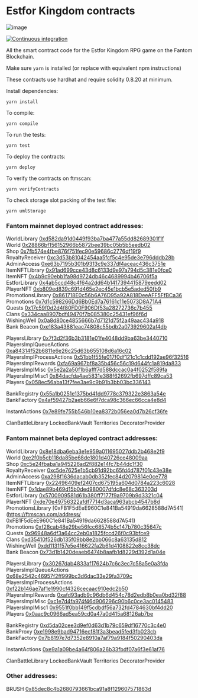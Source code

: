 # Estfor Kingdom contracts

![image](https://user-images.githubusercontent.com/84033732/223739503-c53a888a-443f-4fb5-98a3-d40f94956799.png)

[![Continuous integration](https://github.com/PaintSwap/estfor-contracts/actions/workflows/ci.yml/badge.svg)](https://github.com/PaintSwap/estfor-contracts/actions/workflows/ci.yml)

All the smart contract code for the Estfor Kingdom RPG game on the Fantom Blockchain.

Make sure `yarn` is installed (or replace with equivalent npm instructions)

These contracts use hardhat and require solidity 0.8.20 at minimum.

Install dependencies:

```shell
yarn install
```

To compile:

```shell
yarn compile
```

To run the tests:

```shell
yarn test
```

To deploy the contracts:

```shell
yarn deploy
```

To verify the contracts on ftmscan:

```shell
yarn verifyContracts
```

To check storage slot packing of the test file:

```shell
yarn umlStorage
```

### Fantom mainnet deployed contract addresses:

WorldLibrary [0xd582da91d0449f93ba7ba477a55dd82689301f1f](https://ftmscan.com/address/0xd582da91d0449f93ba7ba477a55dd82689301f1f)  
World [0x28866bf156152966b5872bee39bc05b5b5eedb02](https://ftmscan.com/address/0x28866bf156152966b5872bee39bc05b5b5eedb02)  
Shop [0x7fb574e4fbe876f751fec90e59686c2776df19f9](https://ftmscan.com/address/0x7fb574e4fbe876f751fec90e59686c2776df19f9)  
RoyaltyReceiver [0xc3d53b81042454aa5fcf5c4e95de3e796dddb28b](https://ftmscan.com/address/0xc3d53b81042454aa5fcf5c4e95de3e796dddb28b)  
AdminAccess [0xe63b7195b301b9313c9e337df4aceac436c3751e](https://ftmscan.com/address/0xe63b7195b301b9313c9e337df4aceac436c3751e)  
ItemNFTLibrary [0x91ad699cce43d8c6133d9e97a794d5c381e0fce0](https://ftmscan.com/address/0x91ad699cce43d8c6133d9e97a794d5c381e0fce0)  
ItemNFT [0x4b9c90ebb1fa98d9724db46c4689994b46706f5a](https://ftmscan.com/address/0x4b9c90ebb1fa98d9724db46c4689994b46706f5a)  
EstforLibrary [0x4ab5ccd48c4f64a2dd64b1417394415879eedd02](https://ftmscan.com/address/0x4ab5ccd48c4f64a2dd64b1417394415879eedd02)  
PlayerNFT [0xb809ed839c691d465e2ec45e1bcb5e5aded50fb9](https://ftmscan.com/address/0xb809ed839c691d465e2ec45e1bcb5e5aded50fb9)  
PromotionsLibrary [0x861718E0c56b6A76D95a92A818DeeAFF5FfBCa36](https://ftmscan.com/address/0x861718E0c56b6A76D95a92A818DeeAFF5FfBCa36)  
Promotions [0x7d1c598266Dd6Bb0Ed7a76161c11e5073D8A71A4](https://ftmscan.com/address/0x7d1c598266Dd6Bb0Ed7a76161c11e5073D8A71A4)  
Quests [0x17c59f0d2d4f80FD0F906Df53a28272736c7b455](https://ftmscan.com/address/0x17c59f0d2d4f80FD0F906Df53a28272736c7b455)  
Clans [0x334caa8907bdf49470f7b085380c25431ef96f6d](https://ftmscan.com/address/0x334caa8907bdf49470f7b085380c25431ef96f6d)  
WishingWell [0x0a8d80ce4855666b7d7121d75f2a49aac434a918](https://ftmscan.com/address/0x0a8d80ce4855666b7d7121d75f2a49aac434a918)  
Bank Beacon [0xe183a43881eac74808c55bdb2a073929602af4db](https://ftmscan.com/address/0xe183a43881eac74808c55bdb2a073929602af4db)

PlayersLibrary [0x7f3d2f36b3b3181e01fe4048dd9ba63be3440710](https://ftmscan.com/address/0x7f3d2f36b3b3181e01fe4048dd9ba63be3440710)  
PlayersImplQueueActions [0xa84314f52b6811e6e26c25d63b655108d6a16c02](https://ftmscan.com/address/0xa84314f52b6811e6e26c25d63b655108d6a16c02)  
PlayersImplProcessActions [0x51bb1f55fe017f0df121c1c1cdd192ae96f32516](https://ftmscan.com/address/0x51bb1f55fe017f0df121c1c1cdd192ae96f32516)  
PlayersImplRewards [0xfa69a967bf8a35b456c56c19d644fc1a819da833](https://ftmscan.com/address/0xfa69a967bf8a35b456c56c19d644fc1a819da833)  
PlayersImplMisc [0x5e2a2a50f1b6afff7d588dccac0a4f0252f589fa](https://ftmscan.com/address/0x5e2a2a50f1b6afff7d588dccac0a4f0252f589fa)  
PlayersImplMisc1 [0x84dacfda4ae5831e388f62692fb697dffc89ca53](https://ftmscan.com/address/0x84dacfda4ae5831e388f62692fb697dffc89ca53)  
Players [0x058ec56aba13f7fee3ae9c9b91b3bb03bc336143](https://ftmscan.com/address/0x058ec56aba13f7fee3ae9c9b91b3bb03bc336143)

BankRegistry [0x55a1b0251e1375bd41dd9778c379322e3863a54e](https://ftmscan.com/address/0x55a1b0251e1375bd41dd9778c379322e3863a54e)  
BankFactory [0x4af59427b2aeb66e6f7dca98c366ec66cca4e8d4](https://ftmscan.com/address/0x4af59427b2aeb66e6f7dca98c366ec66cca4e8d4)

InstantActions [0x7e89fe755b546b10ea8372b056ea0d7b26cf36fe](https://ftmscan.com/address/0x7e89fe755b546b10ea8372b056ea0d7b26cf36fe)

ClanBattleLibrary [](https://ftmscan.com/address/)
LockedBankVault [](https://ftmscan.com/address/)
Territories [](https://ftmscan.com/address/)
DecoratorProvider [](https://ftmscan.com/address/)

### Fantom mainnet beta deployed contract addresses:

WorldLibrary [0x8e18dba6eba3e1e959a011695027ddb2b468e2f9](https://ftmscan.com/address/0x8e18dba6eba3e1e959a011695027ddb2b468e2f9)  
World [0xe2f0b5cb118da85be68de1801d40726ce48009aa](https://ftmscan.com/address/0xe2f0b5cb118da85be68de1801d40726ce48009aa)  
Shop [0xc5e24fbaba1a945226ad2f882e14fc7b44dc1f30](https://ftmscan.com/address/0xc5e24fbaba1a945226ad2f882e14fc7b44dc1f30)  
RoyaltyReceiver [0xc5de7625e1b5cb91d92bc65fd4d787f01c43e38e](https://ftmscan.com/address/0xc5de7625e1b5cb91d92bc65fd4d787f01c43e38e)  
AdminAccess [0xa298f1636dacab0db352fec84d2079814e0ce778](https://ftmscan.com/address/0xa298f1636dacab0db352fec84d2079814e0ce778)  
ItemNFTLibrary [0x22496409ef2407cd675195a604d0784a223c6028](https://ftmscan.com/address/0x22496409ef2407cd675195a604d0784a223c6028)  
ItemNFT [0x1dae89b469d15b0ded980007dfdc8e68c363203d](https://ftmscan.com/address/0x1dae89b469d15b0ded980007dfdc8e68c363203d)  
EstforLibrary [0x5700909581d61b380ff7177f9a9709b9d3321c04](https://ftmscan.com/address/0x5700909581d61b380ff7177f9a9709b9d3321c04)  
PlayerNFT [0xde70e49756322afdf7714d3aca963abcb4547b8d](https://ftmscan.com/address/0xde70e49756322afdf7714d3aca963abcb4547b8d)  
PromotionsLibrary [0xFB1F5dEeE960C1e841Ba54919da6628588d7A541](https://ftmscan.com/address/ 0xFB1F5dEeE960C1e841Ba54919da6628588d7A541)  
Promotions [0xf28cab48e29be56fcc68574b5c147b780c35647c](https://ftmscan.com/address/0xf28cab48e29be56fcc68574b5c147b780c35647c)  
Quests [0x96948a6df3a64cc2eb0a1825fccd26f0c93bfce9](https://ftmscan.com/address/0x96948a6df3a64cc2eb0a1825fccd26f0c93bfce9)  
Clans [0xd35410f526db135f09bb8e2bb066c8a63135d812](https://ftmscan.com/address/0xd35410f526db135f09bb8e2bb066c8a63135d812)  
WishingWell [0xdd1131f57e5e416622fa2b61d4108822e8cc38dc](https://ftmscan.com/address/0xdd1131f57e5e416622fa2b61d4108822e8cc38dc)  
Bank Beacon [0x73d1b1420deaeb6474b8aafb1d8229d392d1a04e](https://ftmscan.com/address/0x73d1b1420deaeb6474b8aafb1d8229d392d1a04e)

PlayersLibrary [0x30267dab4833af17624b7c6c3ec7c58a5e0a3fda](https://ftmscan.com/address/0x30267dab4833af17624b7c6c3ec7c58a5e0a3fda)  
PlayersImplQueueActions [0x68e2542c46957f2ff999bc3d6dac33e29fa3709c](https://ftmscan.com/address/0x68e2542c46957f2ff999bc3d6dac33e29fa3709c)  
PlayersImplProcessActions [0xf22b146ae7af1e1990cf4326cecaac910edc2b50](https://ftmscan.com/address/0xf22b146ae7af1e1990cf4326cecaac910edc2b50)  
PlayersImplRewards [0xafd93adb9c96db6d454c78d2edb8b0ea0bd32f88](https://ftmscan.com/address/0xafd93adb9c96db6d454c78d2edb8b0ea0bd32f88)  
PlayersImplMisc [0xc1e7d4fa974f46d906296c90b6c0ce3ac0145483](https://ftmscan.com/address/0xc1e7d4fa974f46d906296c90b6c0ce3ac0145483)  
PlayersImplMisc1 [0x9551f0bb149f5cdbdf56a732fd4784630bf4dd20](https://ftmscan.com/address/0x9551f0bb149f5cdbdf56a732fd4784630bf4dd20)  
Players [0x0aac9c0966ad5ea59cd0a47a0d415a68126ab7be](https://ftmscan.com/address/0x0aac9c0966ad5ea59cd0a47a0d415a68126ab7be)

BankRegistry [0xd5da02cee3d9ef0d63d1b79c659df16770c3c4e0](https://ftmscan.com/address/0xd5da02cee3d9ef0d63d1b79c659df16770c3c4e0)  
BankProxy [0xe1998e9bad94716ecf81f3a3bead5fed3fb023cb](https://ftmscan.com/address/0xe1998e9bad94716ecf81f3a3bead5fed3fb023cb)  
BankFactory [0x7b8197e7d7352e8910a7af79a9184f50290403da](https://ftmscan.com/address/0x7b8197e7d7352e8910a7af79a9184f50290403da)

InstantActions [0xe9a1a09be4a64f806a26b33fbdf07a6f3e61af76](https://ftmscan.com/address/0xe9a1a09be4a64f806a26b33fbdf07a6f3e61af76)

ClanBattleLibrary [](https://ftmscan.com/address/)
LockedBankVault [](https://ftmscan.com/address/)
Territories [](https://ftmscan.com/address/)
DecoratorProvider [](https://ftmscan.com/address/)

### Other addresses:

BRUSH [0x85dec8c4b2680793661bca91a8f129607571863d](https://ftmscan.com/address/0x85dec8c4b2680793661bca91a8f129607571863d)
